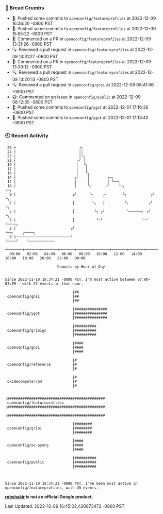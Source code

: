 ### 🍞 Bread Crumbs

 * 🚢: Pushed some commits to `openconfig/featureprofiles` at 2022-12-09 16:36:20 -0800 PST
 * 🚢: Pushed some commits to `openconfig/featureprofiles` at 2022-12-09 15:55:22 -0800 PST
 * 💬: Commented on a PR in  `openconfig/featureprofiles` at 2022-12-09 13:31:26 -0800 PST
 * 🔍: Reviewed a pull request in  `openconfig/featureprofiles` at 2022-12-09 13:31:27 -0800 PST
 * 💬: Commented on a PR in  `openconfig/featureprofiles` at 2022-12-09 13:20:12 -0800 PST
 * 🔍: Reviewed a pull request in  `openconfig/featureprofiles` at 2022-12-09 13:20:13 -0800 PST
 * 🔍: Reviewed a pull request in  `openconfig/gnsi` at 2022-12-09 08:41:06 -0800 PST
 * 😃: Commented on an issue in `openconfig/public` at 2022-12-09 08:12:35 -0800 PST
 * 🚢: Pushed some commits to `openconfig/ygot` at 2022-12-01 17:16:36 -0800 PST
 * 🚢: Pushed some commits to `openconfig/ygot` at 2022-12-01 17:13:42 -0800 PST

### 🕘 Recent Activity
```
 26 ┼                             ╭╮
 24 ┤                             ││
 23 ┤                             │╰╮
 21 ┤                            ╭╯ │
 19 ┤                            │  ╰╮
 17 ┤                            │   │
 16 ┤                            │   ╰╮
 14 ┤                           ╭╯    │        ╭─╮
 12 ┤                           │     │        │ ╰──╮
 10 ┤                           │     ╰╮      ╭╯    ╰─╮             ╭─╮
  9 ┤                          ╭╯      ╰╮    ╭╯       ╰╮           ╭╯ ╰╮
  7 ┤                          │        ╰╮   │         ╰╮         ╭╯   ╰╮
  5 ┤                          │         ╰╮ ╭╯          ╰──────╮ ╭╯     ╰╮
  3 ┤                          │          ╰─╯                  ╰─╯       ╰────╮
  2 ┤                         ╭╯                                              ╰──╮    ╭────╮
  0 ┼─────────────────────────╯                                                  ╰────╯    ╰────────────
    +───────+───────+───────+───────+───────+───────+───────+───────+───────+───────+───────+───────+────
  00:00   02:00   04:00   06:00   08:00   10:00   12:00   14:00   16:00   18:00   20:00   22:00   00:00   

						Commits by Hour of Day


Since 2022-11-10 19:34:21 -0800 PST, I'm most active between 07:00-07:59 - with 27 events in that hour.

```



```
                               |##
 openconfig/gnsi               |##
                               |##

                               |###############
 openconfig/ygot               |###############
                               |###############

                               |##########
 openconfig/gribigo            |##########
                               |##########

                               |####
 openconfig/gnoi               |####
                               |####

                               |#
 openconfig/reference          |#
                               |#

                               |#
 oxidecomputer/p4              |#
                               |#

                               |#############################################
 openconfig/featureprofiles    |#############################################
                               |#############################################

                               |########
 openconfig/gribi              |########
                               |########

                               |####
 openconfig/oc-pyang           |####
                               |####

                               |##########
 openconfig/public             |##########
                               |##########



Since 2022-11-10 19:34:21 -0800 PST, I've been most active in openconfig/featureprofiles, with 45 events.

```
**[robshakir](mailto:robjs@google.com) is not an official Google product.**  


Last Updated: 2022-12-09 16:45:02.420873472 -0800 PST
